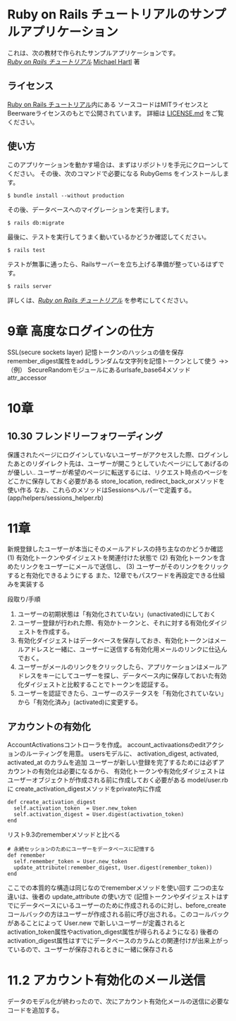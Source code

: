 # Ruby on Rails チュートリアルのサンプルアプリケーション

これは、次の教材で作られたサンプルアプリケーションです。   
[*Ruby on Rails チュートリアル*](https://railstutorial.jp/)
[Michael Hartl](http://www.michaelhartl.com/) 著

## ライセンス

[Ruby on Rails チュートリアル](https://railstutorial.jp/)内にある
ソースコードはMITライセンスとBeerwareライセンスのもとで公開されています。
詳細は [LICENSE.md](LICENSE.md) をご覧ください。

## 使い方

このアプリケーションを動かす場合は、まずはリポジトリを手元にクローンしてください。
その後、次のコマンドで必要になる RubyGems をインストールします。

```
$ bundle install --without production
```

その後、データベースへのマイグレーションを実行します。

```
$ rails db:migrate
```

最後に、テストを実行してうまく動いているかどうか確認してください。

```
$ rails test
```

テストが無事に通ったら、Railsサーバーを立ち上げる準備が整っているはずです。

```
$ rails server
```

詳しくは、[*Ruby on Rails チュートリアル*](https://railstutorial.jp/)
を参考にしてください。


# 9章 高度なログインの仕方
SSL(secure sockets layer)
記憶トークンのハッシュの値を保存
remember_digest属性をaddしランダムな文字列を記憶トークンとして使う
  ->>　（例） SecureRandomモジュールにあるurlsafe_base64メソッド
attr_accessor


# 10章
## 10.30 フレンドリーフォワーディング
保護されたページにログインしていないユーザーがアクセスした際、ログインしたあとのリダイレクト先は、ユーザーが開こうとしていたページにしてあげるのが優しい..
ユーザーが希望のページに転送するには、リクエスト時点のページをどこかに保存しておく必要がある
store_location, redirect_back_orメソッドを使い作る
なお、これらのメソッドはSessionsヘルパーで定義する。
(app/helpers/sessions_helper.rb)

# 11章
新規登録したユーザーが本当にそのメールアドレスの持ち主なのかどうか確認
(1) 有効化トークンやダイジェストを関連付けた状態で
(2) 有効化トークンを含めたリンクをユーザーにメールで送信し、
(3) ユーザーがそのリンクをクリックすると有効化できるようにする
また、12章でもパスワードを再設定できる仕組みを実装する

段取り/手順

1. ユーザーの初期状態は「有効化されていない」(unactivated)にしておく
2. ユーザー登録が行われた際、有効かトークンと、それに対する有効化ダイジェストを作成する。
3. 有効化ダイジェストはデータベースを保存しておき、有効化トークンはメールアドレスと一緒に、ユーザーに送信する有効化用メールのリンクに仕込んでおく。
4. ユーザーがメールのリンクをクリックしたら、アプリケーションはメールアドレスをキーにしてユーザーを探し、データベース内に保存しておいた有効化ダイジェストと比較することでトークンを認証する。
5. ユーザーを認証できたら、ユーザーのステータスを「有効化されていない」から「有効化済み」(activated)に変更する。
## アカウントの有効化
AccountActivationsコントローラを作成。
account_activaationsのeditアクションのルーティングを用意。
usersモデルに、 activation_digest, activated, activated_at のカラムを追加
ユーザーが新しい登録を完了するためには必ずアカウントの有効化は必要になるから、
有効化トークンや有効化ダイジェストはユーザーオブジェクトが作成される前に作成しておく必要がある
model/user.rbに create_activation_digestメソッドをprivate内に作成

```
def create_activation_digest
  self.activation_token  = User.new_token
  self.activation_digest = User.digest(activation_token)
end

```

リスト9.3のrememberメソッドと比べる

```
# 永続セッションのためにユーザーをデータベースに記憶する
def remember
  self.remember_token = User.new_token
  update_attribute(:remember_digest, User.digest(remember_token))
end

```

ここでの本質的な構造は同じなのでrememberメソッドを使い回す
二つの主な違いは、後者の update_attribute の使い方で
(記憶トークンやダイジェストはすでにデータベースにいるユーザーのために作成されるのに対し、before_create コールバックの方はユーザーが作成される前に呼び出される。このコールバックがあることによって User.new で新しいユーザーが定義されると activation_token属性やactivation_digest属性が得られるようになる)
後者の activation_digest属性はすでにデータベースのカラムとの関連付けが出来上がっているので、ユーザーが保存されるときに一緒に保存される

# 11.2 アカウント有効化のメール送信
データのモデル化が終わったので、次にアカウント有効化メールの送信に必要なコードを追加する。
